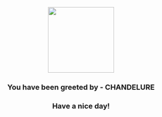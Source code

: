 <p align="center">
            <img src="https://raw.githubusercontent.com/PokeAPI/sprites/master/sprites/pokemon/609.png" width="150" height="150">
          </p>
          <h3 align="center">You have been greeted by - <b>CHANDELURE</b></h3>
          <h3 align="center">Have a nice day!</h3>
